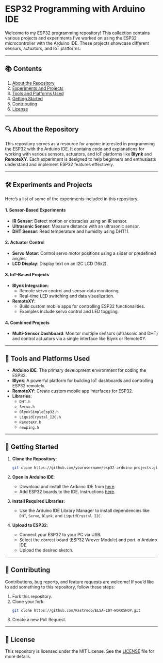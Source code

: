 # **ESP32 Programming with Arduino IDE**

Welcome to my ESP32 programming repository! This collection contains various projects and experiments I've worked on using the ESP32 microcontroller with the Arduino IDE. These projects showcase different sensors, actuators, and IoT platforms.

---

## **📚 Contents**
1. [About the Repository](#about-the-repository)
2. [Experiments and Projects](#experiments-and-projects)
3. [Tools and Platforms Used](#tools-and-platforms-used)
4. [Getting Started](#getting-started)
5. [Contributing](#contributing)
6. [License](#license)

---

## **🔍 About the Repository**

This repository serves as a resource for anyone interested in programming the ESP32 with the Arduino IDE. It contains code and explanations for working with various sensors, actuators, and IoT platforms like **Blynk** and **RemoteXY**. Each experiment is designed to help beginners and enthusiasts understand and implement ESP32 features effectively.

---

## **🛠️ Experiments and Projects**

Here’s a list of some of the experiments included in this repository:

#### **1. Sensor-Based Experiments**
- **IR Sensor**: Detect motion or obstacles using an IR sensor.
- **Ultrasonic Sensor**: Measure distance with an ultrasonic sensor.
- **DHT Sensor**: Read temperature and humidity using DHT11.

#### **2. Actuator Control**
- **Servo Motor**: Control servo motor positions using a slider or predefined angles.
- **LCD Display**: Display text on an I2C LCD (16x2).

#### **3. IoT-Based Projects**
- **Blynk Integration**: 
  - Remote servo control and sensor data monitoring.
  - Real-time LED switching and data visualization.
- **RemoteXY**:
  - Build custom mobile apps for controlling ESP32 functionalities.
  - Examples include servo control and LED toggling.

#### **4. Combined Projects**
- **Multi-Sensor Dashboard**: Monitor multiple sensors (ultrasonic and DHT) and control actuators via a single interface like Blynk or RemoteXY.

---

## **🧰 Tools and Platforms Used**
- **Arduino IDE**: The primary development environment for coding the ESP32.
- **Blynk**: A powerful platform for building IoT dashboards and controlling ESP32 remotely.
- **RemoteXY**: Create custom mobile app interfaces for ESP32.
- **Libraries**: 
  - `DHT.h`
  - `Servo.h`
  - `BlynkSimpleEsp32.h`
  - `LiquidCrystal_I2C.h`
  - `RemoteXY.h`
  - `newping.h`

---

## **🚀 Getting Started**

1. **Clone the Repository**:
   ```bash
   git clone https://github.com/yourusername/esp32-arduino-projects.git
   ```
2. **Open in Arduino IDE**:
   - Download and install the Arduino IDE from [here](https://www.arduino.cc/en/software).
   - Add ESP32 boards to the IDE. Instructions [here](https://docs.espressif.com/projects/arduino-esp32/en/latest/installing.html).

3. **Install Required Libraries**:
   - Use the Arduino IDE Library Manager to install dependencies like `DHT`, `Servo`, `Blynk`, and `LiquidCrystal_I2C`.

4. **Upload to ESP32**:
   - Connect your ESP32 to your PC via USB.
   - Select the correct board (ESP32 Wrover Module) and port in Arduino IDE.
   - Upload the desired sketch.

---

## **🤝 Contributing**

Contributions, bug reports, and feature requests are welcome! If you’d like to add something to this repository, follow these steps:
1. Fork this repository.
2. Clone your fork:
   ```bash
   git clone https://github.com/Kastrooo/ELSA-IOT-WORKSHOP.git
5. Create a new Pull Request.

---

## **📄 License**

This repository is licensed under the MIT License. See the [LICENSE](LICENSE) file for more details.


